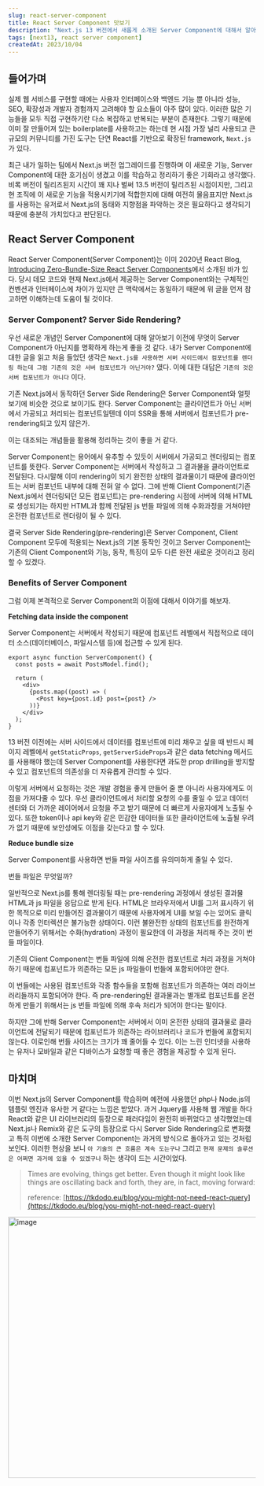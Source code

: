 ```yaml
---
slug: react-server-component
title: React Server Component 맛보기
description: "Next.js 13 버전에서 새롭게 소개된 Server Component에 대해서 알아보자"
tags: [next13, react server component]
createdAt: 2023/10/04
---
```


## 들어가며

실제 웹 서비스를 구현할 때에는 사용자 인터페이스와 백엔드 기능 뿐 아니라 성능, SEO, 확장성과 개발자 경험까지 고려해야 할 요소들이 아주 많이 있다. 이러한 많은 기능들을 모두 직접 구현하기란 다소 복잡하고 반복되는 부분이 존재한다. 그렇기 때문에 이미 잘 만들어져 있는 boilerplate를 사용하고는 하는데 현 시점 가장 널리 사용되고 큰 규모의 커뮤니티를 가진 도구는 단연 React를 기반으로 확장된 framework, `Next.js`가 있다.

최근 내가 일하는 팀에서 Next.js 버전 업그레이드를 진행하며 이 새로운 기능, Server Component에 대한 호기심이 생겼고 이를 학습하고 정리하기 좋은 기회라고 생각했다. 비록 버전이 릴리즈된지 시간이 꽤 지나 벌써 13.5 버전이 릴리즈된 시점이지만, 그리고 현 조직에 이 새로운 기능을 적용시키기에 적합한지에 대해 여전히 물음표지만 Next.js를 사용하는 유저로서 Next.js의 동태와 지향점을 파악하는 것은 필요하다고 생각되기 때문에 충분히 가치있다고 판단된다.

## React Server Component

React Server Component(Server Component)는 이미 2020년 React Blog, [Introducing Zero-Bundle-Size React Server Components](https://legacy.reactjs.org/blog/2020/12/21/data-fetching-with-react-server-components.html?)에서 소개된 바가 있다. 당시 데모 코드와 현재 Next.js에서 제공하는 Server Component와는 구체적인 컨벤션과 인터페이스에 차이가 있지만 큰 맥락에서는 동일하기 때문에 위 글을 먼저 참고하면 이해하는데 도움이 될 것이다.

### Server Component? Server Side Rendering?

우선 새로운 개념인 Server Component에 대해 알아보기 이전에 무엇이 Server Component가 아닌지를 명확하게 하는게 좋을 것 같다.
내가 Server Component에 대한 글을 읽고 처음 들었던 생각은 `Next.js를 사용하면 서버 사이드에서 컴포넌트를 렌더링 하는데 그럼 기존의 것은 서버 컴포넌트가 아닌거야?` 였다. 이에 대한 대답은 `기존의 것은 서버 컴포넌트가 아니다` 이다.

기존 Next.js에서 동작하던 Server Side Rendering은 Server Component와 얼핏 보기에 비슷한 것으로 보이기도 한다. Server Component는 클라이언트가 아닌 서버에서 가공되고 처리되는 컴포넌트일텐데 이미 SSR을 통해 서버에서 컴포넌트가 pre-rendering되고 있지 않은가.

이는 대조되는 개념들을 활용해 정리하는 것이 좋을 거 같다.

Server Component는 용어에서 유추할 수 있듯이 서버에서 가공되고 렌더링되는 컴포넌트를 뜻한다. Server Component는 서버에서 작성하고 그 결과물을 클라이언트로 전달된다. 다시말해 이미 rendering이 되기 완전한 상태의 결과물이기 때문에 클라이언트는 서버 컴포넌트 내부에 대해 전혀 알 수 없다. 그에 반해 Client Component(기존 Next.js에서 렌더링되던 모든 컴포넌트)는 pre-rendering 시점에 서버에 의해 HTML로 생성되기는 하지만 HTML과 함께 전달된 js 번들 파일에 의해 수화과정을 거쳐야만 온전한 컴포넌트로 렌더링이 될 수 있다.

결국 Server Side Rendering(pre-rendering)은 Server Component, Client Component 모두에 적용되는 Next.js의 기본 동작인 것이고 Server Component는 기존의 Client Component와 기능, 동작, 특징이 모두 다른 완전 새로운 것이라고 정리할 수 있겠다.

### Benefits of Server Component

그럼 이제 본격적으로 Server Component의 이점에 대해서 이야기를 해보자.

**Fetching data inside the component**

Server Component는 서버에서 작성되기 때문에 컴포넌트 레벨에서 직접적으로 데이터 소스(데이터베이스, 파일시스템 등)에 접근할 수 있게 된다.

```tsx
export async function ServerComponent() {
  const posts = await PostsModel.find();

  return (
    <div>
      {posts.map((post) => (
        <Post key={post.id} post={post} />
      ))}
    </div>
  );
}
```

13 버전 이전에는 서버 사이드에서 데이터를 컴포넌트에 미리 채우고 싶을 때 반드시 페이지 레벨에서 `getStaticProps`, `getServerSideProps`과 같은 data fetching 메서드를 사용해야 했는데 Server Component를 사용한다면 과도한 prop drilling을 방지할 수 있고 컴포넌트의 의존성을 더 자유롭게 관리할 수 있다.

이렇게 서버에서 요청하는 것은 개발 경험을 좋게 만들어 줄 뿐 아니라 사용자에게도 이점을 가져다줄 수 있다. 우선 클라이언트에서 처리할 요청의 수를 줄일 수 있고 데이터 센터와 더 가까운 레이어에서 요청을 주고 받기 때문에 더 빠르게 사용자에게 노출될 수 있다. 또한 token이나 api key와 같은 민감한 데이터들 또한 클라이언트에 노출될 우려가 없기 때문에 보안성에도 이점을 갖는다고 할 수 있다.

**Reduce bundle size**

Server Component를 사용하면 번들 파일 사이즈를 유의미하게 줄일 수 있다.

번들 파일은 무엇일까?

일반적으로 Next.js를 통해 렌더링될 때는 pre-rendering 과정에서 생성된 결과물 HTML과 js 파일을 응답으로 받게 된다. HTML은 브라우저에서 UI를 그저 표시하기 위한 목적으로 미리 만들어진 결과물이기 때문에 사용자에게 UI를 보일 수는 있어도 클릭이나 각종 인터렉션은 불가능한 상태이다. 이런 불완전한 상태의 컴포넌트를 완전하게 만들어주기 위해서는 수화(hydration) 과정이 필요한데 이 과정을 처리해 주는 것이 번들 파일이다.

기존의 Client Component는 번들 파일에 의해 온전한 컴포넌트로 처리 과정을 거쳐야 하기 때문에 컴포넌트가 의존하는 모든 js 파일들이 번들에 포함되어야만 한다.

이 번들에는 사용된 컴포넌트와 각종 함수들을 포함해 컴포넌트가 의존하는 여러 라이브러리들까지 포함되어야 한다. 즉 pre-rendering된 결과물과는 별개로 컴포넌트를 온전하게 만들기 위해서는 js 번들 파일에 의해 후속 처리가 되어야 한다는 말이다.

하지만 그에 반해 Server Component는 서버에서 이미 온전한 상태의 결과물로 클라이언트에 전달되기 때문에 컴포넌트가 의존하는 라이브러리나 코드가 번들에 포함되지 않는다. 이로인해 번들 사이즈는 크기가 꽤 줄어들 수 있다. 이는 느린 인터넷을 사용하는 유저나 모바일과 같은 디바이스가 요청할 때 좋은 경험을 제공할 수 있게 된다.

## 마치며

이번 Next.js의 Server Component를 학습하며 예전에 사용했던 php나 Node.js의 템플릿 엔진과 유사한 거 같다는 느낌은 받았다. 과거 Jquery를 사용해 웹 개발을 하다 React와 같은 UI 라이브러리의 등장으로 패러다임이 완전히 바뀌었다고 생각했었는데 Next.js나 Remix와 같은 도구의 등장으로 다시 Server Side Rendering으로 변화했고 특히 이번에 소개한 Server Component는 과거의 방식으로 돌아가고 있는 것처럼 보인다. 이러한 현상을 보니 `아 기술의 큰 흐름은 계속 도는구나` 그리고 `현재 문제의 솔루션은 어쩌면 과거에 있을 수 있겠구나` 하는 생각이 드는 시간이었다.

> Times are evolving, things get better. Even though it might look like things are oscillating back and forth, they are, in fact, moving forward:
>
> reference: [https://tkdodo.eu/blog/you-might-not-need-react-query](https://tkdodo.eu/blog/you-might-not-need-react-query)

<img width="531" alt="image" src="https://github.com/marco0212/yeop.in/assets/50050459/d8bb8749-f425-434e-8d15-63c3d7749653" />
